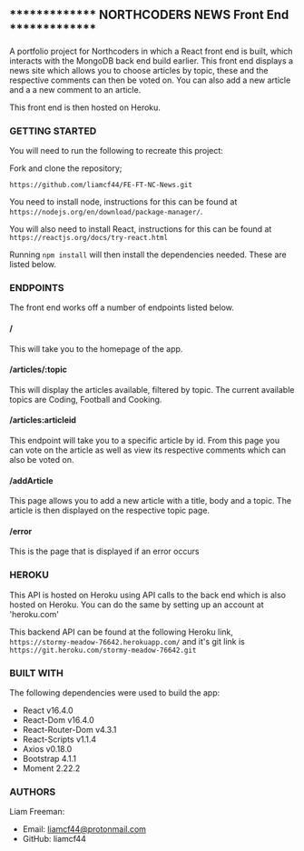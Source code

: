 ## \***\*\*\*\*\***\*\***\*\*\*\*\*** NORTHCODERS NEWS Front End \***\*\*\*\*\***\*\***\*\*\*\*\***

A portfolio project for Northcoders in which a React front end is built, which interacts with the MongoDB back end build earlier. This front end displays a news site which allows you to choose articles by topic, these and the respective comments can then be voted on. You can also add a new article and a a new comment to an article.

This front end is then hosted on Heroku.


### GETTING STARTED

You will need to run the following to recreate this project:

Fork and clone the repository;

`https://github.com/liamcf44/FE-FT-NC-News.git`

You need to install node, instructions for this can be found at `https://nodejs.org/en/download/package-manager/`.

You will also need to install React, instructions for this can be found at `https://reactjs.org/docs/try-react.html`

Running `npm install` will then install the dependencies needed. These are listed below.

### ENDPOINTS

The front end works off a number of endpoints listed below.

#### /

This will take you to the homepage of the app.

#### /articles/:topic

This will display the articles available, filtered by topic. The current available topics are Coding, Football and Cooking.

#### /articles:articleid

This endpoint will take you to a specific article by id. From this page you can vote on the article as well as view its respective comments which can also be voted on.

#### /addArticle

This page allows you to add a new article with a title, body and a topic. The article is then displayed on the respective topic page.

#### /error

This is the page that is displayed if an error occurs

### HEROKU

This API is hosted on Heroku using API calls to the back end which is also hosted on Heroku. You can do the same by setting up an account at 'heroku.com'

This backend API can be found at the following Heroku link, `https://stormy-meadow-76642.herokuapp.com/` and it's git link is `https://git.heroku.com/stormy-meadow-76642.git`

### BUILT WITH

The following dependencies were used to build the app:

* React v16.4.0
* React-Dom v16.4.0
* React-Router-Dom v4.3.1
* React-Scripts v1.1.4
* Axios v0.18.0
* Bootstrap 4.1.1
* Moment 2.22.2

### AUTHORS

Liam Freeman:

* Email: liamcf44@protonmail.com
* GitHub: liamcf44
